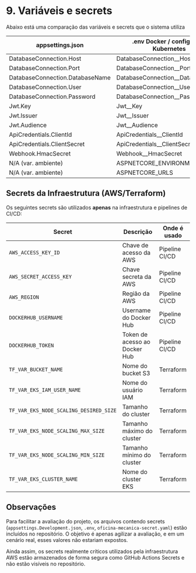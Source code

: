 # 9. Variáveis e secrets

Abaixo está uma comparação das variáveis e secrets que o sistema utiliza

| appsettings.json                | .env Docker / config-map Kubernetes |
| ------------------------------- | ----------------------------------- |
| DatabaseConnection.Host         | DatabaseConnection__Host            |
| DatabaseConnection.Port         | DatabaseConnection__Port            |
| DatabaseConnection.DatabaseName | DatabaseConnection__DatabaseName    |
| DatabaseConnection.User         | DatabaseConnection__User            |
| DatabaseConnection.Password     | DatabaseConnection__Password        |
| Jwt.Key                         | Jwt__Key                            |
| Jwt.Issuer                      | Jwt__Issuer                         |
| Jwt.Audience                    | Jwt__Audience                       |
| ApiCredentials.ClientId         | ApiCredentials__ClientId            |
| ApiCredentials.ClientSecret     | ApiCredentials__ClientSecret        |
| Webhook.HmacSecret              | Webhook__HmacSecret                 |
| N/A (var. ambiente)             | ASPNETCORE_ENVIRONMENT              |
| N/A (var. ambiente)             | ASPNETCORE_URLS                     |

## Secrets da Infraestrutura (AWS/Terraform)

Os seguintes secrets são utilizados **apenas** na infraestrutura e pipelines de CI/CD:

| Secret | Descrição | Onde é usado |
|--------|-----------|--------------|
| `AWS_ACCESS_KEY_ID` | Chave de acesso da AWS | Pipeline CI/CD |
| `AWS_SECRET_ACCESS_KEY` | Chave secreta da AWS | Pipeline CI/CD |
| `AWS_REGION` | Região da AWS | Pipeline CI/CD |
| `DOCKERHUB_USERNAME` | Username do Docker Hub | Pipeline CI/CD |
| `DOCKERHUB_TOKEN` | Token de acesso ao Docker Hub | Pipeline CI/CD |
| `TF_VAR_BUCKET_NAME` | Nome do bucket S3 | Terraform |
| `TF_VAR_EKS_IAM_USER_NAME` | Nome do usuário IAM | Terraform |
| `TF_VAR_EKS_NODE_SCALING_DESIRED_SIZE` | Tamanho do cluster | Terraform |
| `TF_VAR_EKS_NODE_SCALING_MAX_SIZE` | Tamanho máximo do cluster | Terraform |
| `TF_VAR_EKS_NODE_SCALING_MIN_SIZE` | Tamanho mínimo do cluster | Terraform |
| `TF_VAR_EKS_CLUSTER_NAME` | Nome do cluster EKS | Terraform |

## Observações

Para facilitar a avaliação do projeto, os arquivos contendo secrets (`appsettings.Development.json`, `.env`, `oficina-mecanica-secret.yaml`) estão incluídos no repositório. O objetivo é apenas agilizar a avaliação, e em um cenário real, esses valores não estariam expostos.

Ainda assim, os secrets realmente críticos utilizados pela infraestrutura AWS estão armazenados de forma segura como GitHub Actions Secrets e não estão visíveis no repositório.